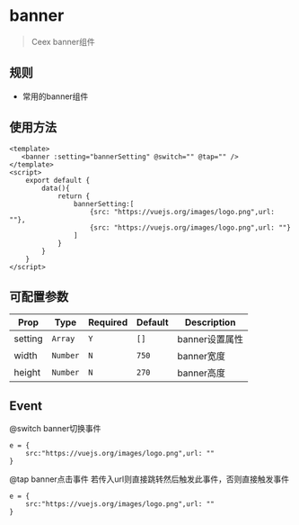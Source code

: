 # banner

 > Ceex banner组件
 
## 规则
- 常用的banner组件

## 使用方法
```vue
<template>
   <banner :setting="bannerSetting" @switch="" @tap="" />
</template>
<script>
	export default {
		data(){
			return {
				bannerSetting:[
					{src: "https://vuejs.org/images/logo.png",url: ""},
					{src: "https://vuejs.org/images/logo.png",url: ""}
				]
			}
		}
	}
</script>
```

## 可配置参数
| Prop | Type | Required | Default | Description |
|------|------|----------|---------|-------------|
| setting | `Array` |`Y`| `[]` | banner设置属性 |
| width | `Number` |`N`| `750` | banner宽度 |
| height | `Number` |`N`| `270` | banner高度 |

## Event
@switch	banner切换事件
```
e = {
	src:"https://vuejs.org/images/logo.png",url: ""
}
```
@tap	banner点击事件		若传入url则直接跳转然后触发此事件，否则直接触发事件
```
e = {
	src:"https://vuejs.org/images/logo.png",url: ""
}
```